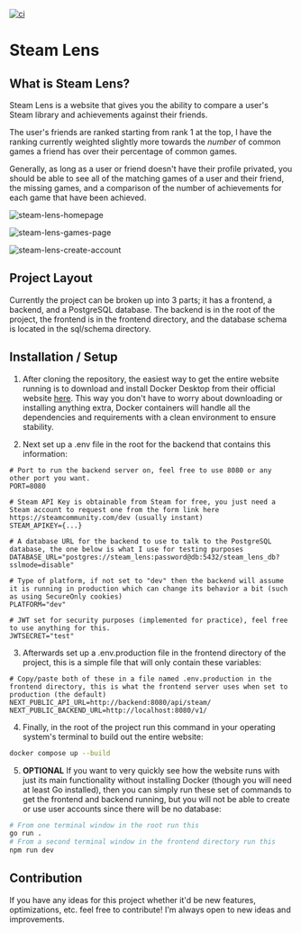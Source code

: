 [![ci](https://github.com/Khazz0r/steam-lens/actions/workflows/ci.yaml/badge.svg)](https://github.com/Khazz0r/steam-lens/actions/workflows/ci.yaml)

# Steam Lens

## What is Steam Lens?

Steam Lens is a website that gives you the ability to compare a user's Steam library and achievements against their friends.

The user's friends are ranked starting from rank 1 at the top, I have the ranking currently weighted slightly more towards the *number* of common games a friend has over their percentage of common games.

Generally, as long as a user or friend doesn't have their profile privated, you should be able to see all of the matching games of a user and their friend, the missing games, and a comparison of the number of achievements for each game that have been achieved.

![steam-lens-homepage](https://github.com/user-attachments/assets/9e4cd143-cb8a-4754-9485-256e3edd1a5d)

![steam-lens-games-page](https://github.com/user-attachments/assets/b1f7437c-7f90-4833-bc3c-133ea8c99091)

![steam-lens-create-account](https://github.com/user-attachments/assets/bcd2d81b-d230-4e18-8229-a8ea144567fb)


## Project Layout

Currently the project can be broken up into 3 parts; it has a frontend, a backend, and a PostgreSQL database. The backend is in the root of the project, the frontend is in the frontend directory, and the database schema is located in the sql/schema directory.

## Installation / Setup

1. After cloning the repository, the easiest way to get the entire website running is to download and install Docker Desktop from their official website [here](https://www.docker.com/products/docker-desktop/). This way you don't have to worry about downloading or installing anything extra, Docker containers will handle all the dependencies and requirements with a clean environment to ensure stability.

2. Next set up a .env file in the root for the backend that contains this information:

```env
# Port to run the backend server on, feel free to use 8080 or any other port you want.
PORT=8080 

# Steam API Key is obtainable from Steam for free, you just need a Steam account to request one from the form link here https://steamcommunity.com/dev (usually instant)
STEAM_APIKEY={...} 

# A database URL for the backend to use to talk to the PostgreSQL database, the one below is what I use for testing purposes
DATABASE_URL="postgres://steam_lens:password@db:5432/steam_lens_db?sslmode=disable"

# Type of platform, if not set to "dev" then the backend will assume it is running in production which can change its behavior a bit (such as using SecureOnly cookies)
PLATFORM="dev"

# JWT set for security purposes (implemented for practice), feel free to use anything for this.
JWTSECRET="test"
```

3. Afterwards set up a .env.production file in the frontend directory of the project, this is a simple file that will only contain these variables:

```env
# Copy/paste both of these in a file named .env.production in the frontend directory, this is what the frontend server uses when set to production (the default)
NEXT_PUBLIC_API_URL=http://backend:8080/api/steam/
NEXT_PUBLIC_BACKEND_URL=http://localhost:8080/v1/
```

4. Finally, in the root of the project run this command in your operating system's terminal to build out the entire website:
```bash
docker compose up --build
```

5. **OPTIONAL** If you want to very quickly see how the website runs with just its main functionality without installing Docker (though you will need at least Go installed), then you can simply run these set of commands to get the frontend and backend running, but you will not be able to create or use user accounts since there will be no database:
```bash
# From one terminal window in the root run this
go run .
# From a second terminal window in the frontend directory run this
npm run dev
```

## Contribution
If you have any ideas for this project whether it'd be new features, optimizations, etc. feel free to contribute! I'm always open to new ideas and improvements.
